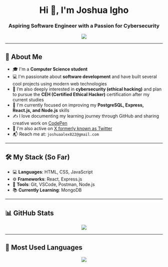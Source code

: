 <h1 align="center">Hi 👋, I'm Joshua Igho</h1>
<h3 align="center">Aspiring Software Engineer with a Passion for Cybersecurity</h3>

<p align="center">
  <img src="https://readme-typing-svg.demolab.com/?lines=Computer+Science+Student+at+AFIT;Future+CEH+Candidate;Learning+&+Building+Daily;Love+for+Web+and+Security&font=Fira+Code&center=true&width=440&height=45&color=00F9FF&vCenter=true" />
</p>

---

## 🚀 About Me

- 🎓 I'm a **Computer Science student**
- 💻 I'm passionate about **software development** and have built several cool projects using modern web technologies
- 🔐 I’m also deeply interested in **cybersecurity (ethical hacking)** and plan to pursue the **CEH (Certified Ethical Hacker)** certification after my current studies
- 🌱 I'm currently focused on improving my **PostgreSQL, Express, React.js, and Node.js** skills
- ✍️ I love documenting my learning journey through GitHub and sharing creative work on [CodePen](https://codepen.io/your-work)
- 📸 I'm also active on [X formerly known as Twitter](https://x.com/Joshua_M_codes)  
- 📬 Reach me at: `joshuaalex822@gmail.com`


---

## 🛠️ My Stack (So Far)

- 💻 **Languages**: HTML, CSS, JavaScript
- ⚙️ **Frameworks**: React, Express.js
- 🧰 **Tools**: Git, VSCode, Postman, Node.js
- 📚 **Currently Learning**: MongoDB

---

## 📊 GitHub Stats

<p align="center">
  <img src="https://github-readme-stats.vercel.app/api?username=JoshuaIgho&show_icons=true&theme=radical" />
</p>

---

## 🧪 Most Used Languages
<p align="center">
  <img src="https://github-readme-stats.vercel.app/api/top-langs/?username=JoshuaIgho&layout=compact&theme=radical" />
</p>

